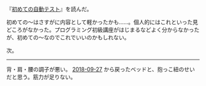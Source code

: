 『[初めての自動テスト](https://www.oreilly.co.jp/books/9784873118161/)』を読んだ。

初めての〜はさすがに内容として軽かったかも……。個人的にはこれといった見どころがなかった。プログラミング初級講座がはじまるなどよく分からなかったが、初めての〜なのでこれでいいのかもしれない。

次。

-----

背・肩・腰の調子が悪い。 [2018-09-27][] から戻ったベッドと、抱っこ紐のせいだと思う。筋力が足りない。

[2018-09-27]: https://blog.bouzuya.net/2018/09/27/
